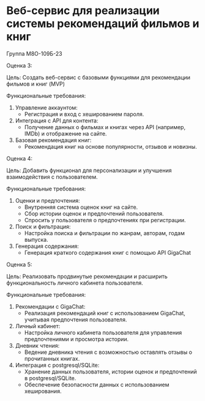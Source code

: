 # Веб-сервис для реализации системы рекомендаций фильмов и книг
Группа М8О-109Б-23

Оценка 3:

Цель: Создать веб-сервис с базовыми функциями для рекомендации фильмов и книг (MVP)

Функциональные требования:
1. Управление аккаунтом:
   - Регистрация и вход с хешированием пароля.
2. Интеграция с API для контента:
   - Получение данных о фильмах и книгах через API (например, IMDb) и отображение на сайте.
3. Базовая рекомендация книг:
   - Рекомендация книг на основе популярности, отзывов и новизны.

Оценка 4: 

Цель: Добавить функционал для персонализации и улучшения взаимодействия с пользователем.

Функциональные требования:
1. Оценки и предпочтения:
   - Внутренняя система оценок книг на сайте.
   - Сбор истории оценок и предпочтений пользователя.
   - Спросить у пользователя о предпочтениях при регистрации.
2. Поиск и фильтрация:
   - Настройка поиска и фильтрации по жанрам, авторам, годам выпуска.
3. Генерация содержания:
   - Генерация краткого содержания книг с помощью API GigaChat

Оценка 5: 

Цель: Реализовать продвинутые рекомендации и расширить функциональность личного кабинета пользователя.

Функциональные требования:
1. Рекомендации с GigaChat:
   - Реализация рекомендаций книг с использованием GigaChat, учитывая предпочтения пользователя.
2. Личный кабинет:
   - Настройка личного кабинета пользователя для управления предпочтениями и просмотра истории.
3. Дневник чтения:
   - Ведение дневника чтения с возможностью оставлять отзывы о прочитанных книгах.
4. Интеграция с postgresql/SQLite:
   - Хранение данных пользователя, истории оценок и предпочтений в postgresql/SQLite.
   - Обеспечение безопасности данных с использованием хеширования.
